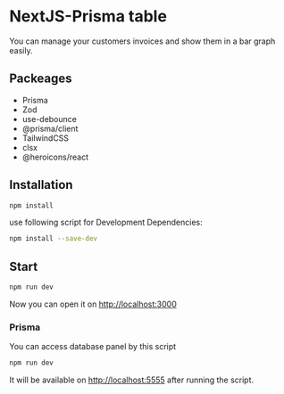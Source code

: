 # NextJS-Prisma table

You can manage your customers invoices and show them in a bar graph easily.

## Packeages

- Prisma
- Zod
- use-debounce
- @prisma/client
- TailwindCSS
- clsx
- @heroicons/react

## Installation

```bash
npm install
```

use following script for Development Dependencies:

```bash
npm install --save-dev
```

## Start

```bash
npm run dev
```

Now you can open it on <http://localhost:3000>

### Prisma

You can access database panel by this script

```bash
npm run dev
```

It will be available on <http://localhost:5555> after running the script.
